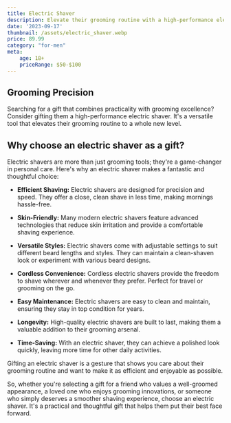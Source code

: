 ```yaml
---
title: Electric Shaver
description: Elevate their grooming routine with a high-performance electric shaver.
date: '2023-09-17'
thumbnail: /assets/electric_shaver.webp
price: 89.99
category: "for-men"
meta:
    age: 18+
    priceRange: $50-$100
---
```

## Grooming Precision

Searching for a gift that combines practicality with grooming excellence? Consider gifting them a high-performance electric shaver. It's a versatile tool that elevates their grooming routine to a whole new level.

## Why choose an electric shaver as a gift?

Electric shavers are more than just grooming tools; they're a game-changer in personal care. Here's why an electric shaver makes a fantastic and thoughtful choice:

- **Efficient Shaving:** Electric shavers are designed for precision and speed. They offer a close, clean shave in less time, making mornings hassle-free.

- **Skin-Friendly:** Many modern electric shavers feature advanced technologies that reduce skin irritation and provide a comfortable shaving experience.

- **Versatile Styles:** Electric shavers come with adjustable settings to suit different beard lengths and styles. They can maintain a clean-shaven look or experiment with various beard designs.

- **Cordless Convenience:** Cordless electric shavers provide the freedom to shave wherever and whenever they prefer. Perfect for travel or grooming on the go.

- **Easy Maintenance:** Electric shavers are easy to clean and maintain, ensuring they stay in top condition for years.

- **Longevity:** High-quality electric shavers are built to last, making them a valuable addition to their grooming arsenal.

- **Time-Saving:** With an electric shaver, they can achieve a polished look quickly, leaving more time for other daily activities.

Gifting an electric shaver is a gesture that shows you care about their grooming routine and want to make it as efficient and enjoyable as possible.

So, whether you're selecting a gift for a friend who values a well-groomed appearance, a loved one who enjoys grooming innovations, or someone who simply deserves a smoother shaving experience, choose an electric shaver. It's a practical and thoughtful gift that helps them put their best face forward.
